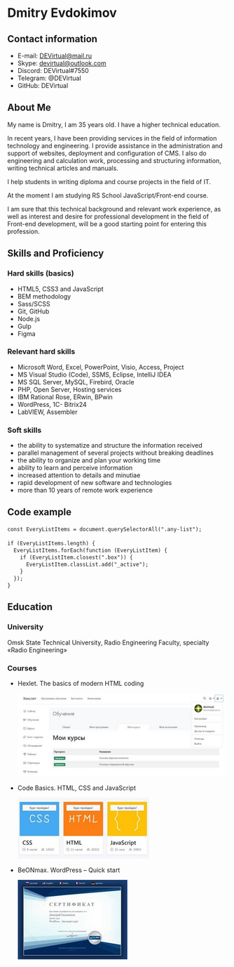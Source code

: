 # Dmitry Evdokimov

## Contact information

* E-mail: DEVirtual@mail.ru
* Skype: devirtual@outlook.com
* Discord: DEVirtual#7550
* Telegram: @DEVirtual
* GitHub: DEVirtual

## About Me

My name is Dmitry, I am 35 years old. I have a higher technical education.

In recent years, I have been providing services in the field of information technology and engineering. I provide assistance in the administration and support of websites, deployment and configuration of CMS. I also do engineering and calculation work, processing and structuring information, writing technical articles and manuals.

I help students in writing diploma and course projects in the field of IT.

At the moment I am studying RS School JavaScript/Front-end course.

I am sure that this technical background and relevant work experience, as well as interest and desire for professional development in the field of Front-end development, will be a good starting point for entering this profession.

## Skills and Proficiency

### Hard skills (basics)

* HTML5, CSS3 and JavaScript
* BEM methodology
* Sass/SCSS
* Git, GitHub
* Node.js
* Gulp
* Figma

### Relevant hard skills

- Microsoft Word, Excel, PowerPoint, Visio, Access, Project
- MS Visual Studio (Code), SSMS, Eclipse, IntelliJ IDEA
- MS SQL Server, MySQL, Firebird, Oracle
- PHP, Open Server, Hosting services
- IBM Rational Rose, ERwin, BPwin
- WordPress, 1С- Bitrix24
- LabVIEW, Assembler

### Soft skills

+ the ability to systematize and structure the information received
+ parallel management of several projects without breaking deadlines
+ the ability to organize and plan your working time
+ ability to learn and perceive information
+ increased attention to details and minutiae
+ rapid development of new software and technologies
+ more than 10 years of remote work experience

## Code example

```
const EveryListItems = document.querySelectorAll(".any-list");

if (EveryListItems.length) {
  EveryListItems.forEach(function (EveryListItem) {
    if (EveryListItem.closest(".box")) {
      EveryListItem.classList.add("_active");
    }
  });
}
```

## Education

### University

Omsk State Technical University, Radio Engineering Faculty, specialty «Radio Engineering»

### Courses

* Hexlet. The basics of modern HTML coding

  ![Hexlet](img/hexlet.jpg "Hexlet")

* Code Basics. HTML, CSS and JavaScript

  ![CodeBasics](img/code-basics.jpg "CodeBasics")

* BeONmax. WordPress – Quick start

  ![BeONmax](img/beonmax.jpg "BeONmax")